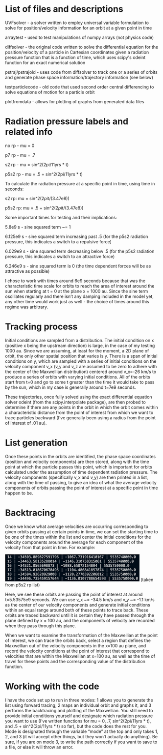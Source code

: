 # List of files and descriptions

UVFsolver - a solver written to employ universal variable formulation to solve for position/velocity information for an orbit at a given point in time

arraytest - used to test manipulations of numpy arrays (not physics code)

diffsolver - the original code written to solve the differential equation for the position/velocity of a particle in Cartesian coordinates given a radiation pressure function that is a function of time, which uses scipy's odeint function for an exact numerical solution

pstraj/pstrajold - uses code from diffsolver to track one or a series of orbits and generate phase space information/trajectory information (see below)

testparticlecode - old code that used second order central differencing to solve equations of motion for a particle orbit

plotfromdata - allows for plotting of graphs from generated data files

# Radiation pressure labels and related info
no rp - mu = 0

p7 rp - mu = .7

s2 rp - mu = sin^2(2pi/11yrs * t)

p5s2 rp - mu = .5 + sin^2(2pi/11yrs * t)

To calculate the radiation pressure at a specific point in time, using time in seconds:

s2 rp: mu = sin^2(2*pi*t/(3.47e8))

p5s2 rp: mu = .5 + sin^2(2*pi*t/(3.47e8))

Some important times for testing and their implications:

5.8e9 s - sine squared term ~= 1

6.125e9 s - sine squared term increasing past .5 (for the p5s2 radiation pressure, this indicates a switch to a repulsive force)

6.029e9 s - sine squared term decreasing below .5 (for the p5s2 radiation pressure, this indicates a switch to an attractive force)

6.246e9 s - sine squared term is 0 (the time dependent forces will be as attractive as possible)

I chose to work with times around 6e9 seconds because that was the characteristic time scale for orbits to reach the area of interest around the sun when starting at t = 0 at the plane x = 1000 au. Since the sine term oscillates regularly and there isn’t any damping included in the model yet, any other time would work just as well - the choice of times around this regime was arbitrary.



# Tracking process

Initial conditions are sampled from a distribution. The initial condition on x (positive x being the upstream direction) is large, in the case of my testing 1000 au. Since we are assuming, at least for the moment, a 2D plane of orbit, the only other spatial position that varies is y. There is a span of initial conditions on y, which are sampled with a series of initial conditions on the velocity component v_x (v_y and v_z are assumed to be zero to adhere with the center of the Maxwellian distribution) centered around v_x=-26 km/s to produce a series of orbits with varying initial conditions. All of the orbits start from t=0 and go to some t greater than the time it would take to pass by the sun, which in my case is generally around t=7e9 seconds.

These trajectories, once fully solved using the exact differential equation solver odeint (from the scipy.interpolate package), are then probed to determine if there are any points in the orbit in which the orbit comes within a characteristic distance from the point of interest from which we want to trace particles backward (I’ve generally been using a radius from the point of interest of .01 au).

# List generation

Once these points in the orbits are identified, the phase space coordinates (position and velocity components) are then stored, along with the time point at which the particle passes this point, which is important for orbits calculated under the assumption of time dependent radiation pressure. The velocity components (specifically v_x and v_y) are then printed in a list, along with the time of passing, to give an idea of what the average velocity components of orbits passing the point of interest at a specific point in time happen to be.

# Backtracing

Once we know what average velocities are occurring corresponding to given orbits passing at certain points in time, we can set the starting time to be one of the times within the list and center the initial conditions for the velocity components around the average for each component of the velocity from that point in time. For example: 

![alt text](https://github.com/ldyke28/heliocode/blob/d0d1aca802099abc3c1eb7b318f2655d79a67b65/extra/examplelist.png)
(taken from p5s2 rp list)

Here, we see these orbits are passing the point of interest at around t=5.53575e9 seconds. We can use v_x ~= -34.5 km/s and v_y ~= -1.1 km/s as the center of our velocity components and generate initial conditions within an equal range around both of these points to trace back. These orbits are traced backward until it is certain they have passed through the plane defined by x = 100 au, and the components of velocity are recorded when they pass through this plane.

When we want to examine the transformation of the Maxwellian at the point of interest, we can trace the orbits back, select a region that defines the Maxwellian out of the velocity components in the x=100 au plane, and record the velocity conditions at the point of interest that correspond to velocities that are within the Maxwellian at x=100 au, as well as the time of travel for these points and the corresponding value of the distribution function.

# Working with the code

I have the code set up to run in three modes: 1 allows you to generate the list using forward tracing, 2 maps an individual orbit and graphs it, and 3 performs the backtracing and plotting of the Maxwellian. You still need to provide initial conditions yourself and designate which radiation pressure you want to use (I’ve written functions for mu = 0, .7, sin^2(2pi/11yrs * t), and .5 + sin^2(2pi/11yrs * t) so far), but the code does the rest for you. Mode is designated through the variable “mode” at the top and only takes 1, 2, and 3 (it will accept other things, but they won’t actually do anything). Be sure, if you are on mode 3, to write the path correctly if you want to save to a file, or else it will throw an error.
